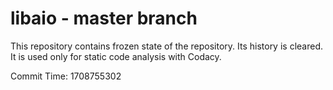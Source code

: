 # libaio - master branch

This repository contains frozen state of the repository.
Its history is cleared. It is used only for static code
analysis with Codacy.

Commit Time: 1708755302